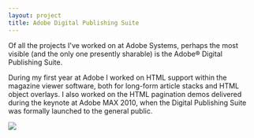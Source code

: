 ```yaml
---
layout: project
title: Adobe Digital Publishing Suite
---
```


Of all the projects I've worked on at Adobe Systems, perhaps the most visible (and the only one presently sharable) is the Adobe&reg; Digital Publishing Suite. 

During my first year at Adobe I worked on HTML support within the magazine viewer software, both for long-form article stacks and HTML object overlays. I also worked on the HTML pagination demos delivered during the keynote at Adobe MAX 2010, when the Digital Publishing Suite was formally launched to the general public.

<img src="/images/wired_ipad.jpg" class="framed" />
